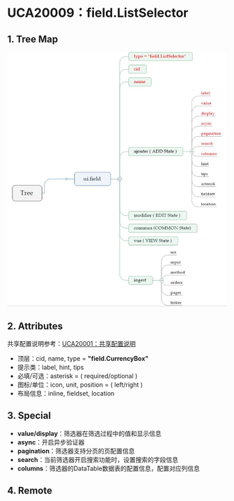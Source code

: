 # UCA20009：field.ListSelector

## 1. Tree Map

![](/engine/spec/component/img/field-009-01.JPG)

## 2. Attributes

共享配置说明参考：[UCA20001：共享配置说明](/engine/spec/component/field-shared.md)

* 顶层：cid, name, type = **"field.CurrencyBox"**
* 提示类：label, hint, tips
* 必填/可选：asterisk = \( required/optional \)
* 图标/单位：icon, unit, position = \( left/right \)
* 布局信息：inline, fieldset, location

## 3. Special

* **value/display**：筛选器在筛选过程中的值和显示信息
* **async**：开启异步验证器
* **pagination**：筛选器支持分页的页配置信息
* **search**：当前筛选器开启搜索功能时，设置搜索的字段信息
* **columns**：筛选器的DataTable数据表的配置信息，配置对应列信息

## 4. Remote





